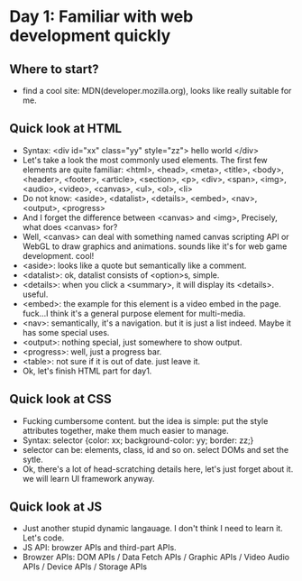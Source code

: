 # Day 1: Familiar with web development quickly

## Where to start?
 - find a cool site: MDN(developer.mozilla.org), looks like really suitable for me.

## Quick look at HTML
 - Syntax: \<div id="xx" class="yy" style="zz"\> hello world \</div\>
 - Let's take a look the most commonly used elements. The first few elements are quite familiar: \<html\>, \<head\>, \<meta\>, \<title\>, \<body\>, \<header\>, \<footer\>, \<article\>, \<section\>, \<p\>, \<div\>, \<span\>, \<img\>, \<audio\>, \<video\>, \<canvas\>, \<ul\>, \<ol\>, \<li\>
 - Do not know: \<aside\>, \<datalist\>, \<details\>, \<embed\>, \<nav\>, \<output\>, \<progress\>
  - And I forget the difference between \<canvas\> and \<img\>, Precisely, what does \<canvas\> for?
   - Well, \<canvas\> can deal with something named canvas scripting API or WebGL to draw graphics and animations. sounds like it's for web game development. cool!
  - \<aside\>: looks like a quote but semantically like a comment.
  - \<datalist\>: ok, datalist consists of \<option\>s, simple.
  - \<details\>: when you click a \<summary\>, it will display its \<details\>. useful.
  - \<embed\>: the example for this element is a video embed in the page. fuck...I think it's a general purpose element for multi-media.
  - \<nav\>: semantically, it's a navigation. but it is just a list indeed. Maybe it has some special uses.
  - \<output\>: nothing special, just somewhere to show output.
  - \<progress\>: well, just a progress bar.
 - \<table\>: not sure if it is out of date. just leave it.
 - Ok, let's finish HTML part for day1.

## Quick look at CSS
 - Fucking cumbersome content. but the idea is simple: put the style attributes together, make them much easier to manage.
 - Syntax: selector {color: xx; background-color: yy; border: zz;}
  - selector can be: elements, class, id and so on. select DOMs and set the sytle.
 - Ok, there's a lot of head-scratching details here, let's just forget about it. we will learn UI framework anyway.

## Quick look at JS
 - Just another stupid dynamic langauage. I don't think I need to learn it. Let's code.
 - JS API: browzer APIs and third-part APIs.
  - Browzer APIs: DOM APIs / Data Fetch APIs / Graphic APIs / Video Audio APIs / Device APIs / Storage APIs
